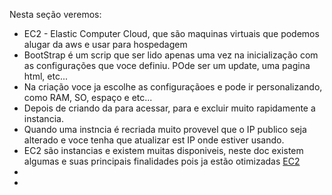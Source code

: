 Nesta seção veremos:

- EC2 - Elastic Computer Cloud, que são maquinas virtuais que podemos alugar da aws e usar para hospedagem
- BootStrap é um scrip que ser lido apenas uma vez na inicialização com as configurações que voce definiu. POde ser um update, uma pagina html, etc...
- Na criação voce ja escolhe as configuraçãoes e pode ir personalizando, como RAM, SO, espaço e etc...
- Depois de criando da para acessar, para e excluir muito rapidamente a instancia.
- Quando uma instncia é recriada muito provevel que o IP publico seja alterado e voce tenha que atualizar est IP onde estiver usando.
- EC2 são instancias e existem muitas disponiveis, neste doc existem algumas e suas principais finalidades pois ja estão otimizadas [EC2](https://aws.amazon.com/ec2/instance-types/)
- 
- 
